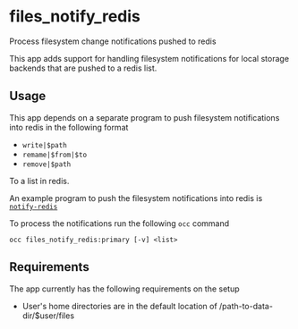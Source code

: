 # files_notify_redis

Process filesystem change notifications pushed to redis

This app adds support for handling filesystem notifications for local storage backends that are pushed to a redis list.

## Usage

This app depends on a separate program to push filesystem notifications into redis in the following format

- `write|$path`
- `remame|$from|$to`
- `remove|$path`

To a list in redis.

An example program to push the filesystem notifications into redis is [`notify-redis`](https://github.com/icewind1991/notify-redis)

To process the notifications run the following `occ` command

```
occ files_notify_redis:primary [-v] <list>
```

## Requirements

The app currently has the following requirements on the setup

- User's home directories are in the default location of /path-to-data-dir/$user/files
